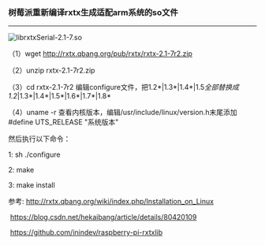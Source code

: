 ### 树莓派重新编译rxtx生成适配arm系统的so文件

------

![librxtxSerial-2.1-7.so](http://note.youdao.com/yws/res/230/2B2B2FCBC1DD4A15A8777825F1D9D2B3)

（1）wget http://rxtx.qbang.org/pub/rxtx/rxtx-2.1-7r2.zip

（2）unzip rxtx-2.1-7r2.zip 

（3）cd rxtx-2.1-7r2 编辑configure文件，把1.2*|1.3*|1.4*|1.5*全部替换成1.2*|1.3*|1.4*|1.5*|1.6*|1.7*|1.8*

（4）uname -r 查看内核版本，编辑/usr/include/linux/version.h末尾添加#define UTS_RELEASE "系统版本"

然后执行以下命令：

1: sh ./configure

2: make

3: make install

参考: http://rxtx.qbang.org/wiki/index.php/Installation_on_Linux

​	 https://blog.csdn.net/hekaibang/article/details/80420109

​	 https://github.com/inindev/raspberry-pi-rxtxlib